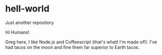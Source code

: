 # hell-world
Just another repository

Hi Humans!

Greg here, I like Node.js and Coffeescript (that's whatt I'm made of!).
I've had tacos on the moon and fine them far superior to Earth tacos.
